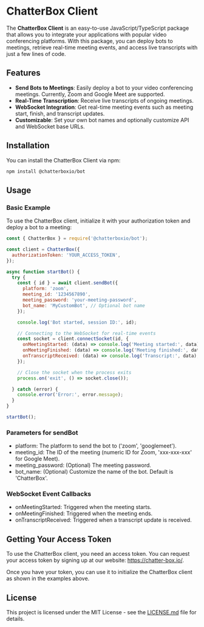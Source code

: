 # ChatterBox Client

The **ChatterBox Client** is an easy-to-use JavaScript/TypeScript package that allows you to integrate your applications with popular video conferencing platforms. With this package, you can deploy bots to meetings, retrieve real-time meeting events, and access live transcripts with just a few lines of code.

## Features

- **Send Bots to Meetings**: Easily deploy a bot to your video conferencing meetings. Currently, Zoom and Google Meet are supported.
- **Real-Time Transcription**: Receive live transcripts of ongoing meetings.
- **WebSocket Integration**: Get real-time meeting events such as meeting start, finish, and transcript updates.
- **Customizable**: Set your own bot names and optionally customize API and WebSocket base URLs.

## Installation

You can install the ChatterBox Client via npm:

```bash
npm install @chatterboxio/bot
```

## Usage
### Basic Example
To use the ChatterBox client, initialize it with your authorization token and deploy a bot to a meeting:
```javascript
const { ChatterBox } = require('@chatterboxio/bot');

const client = ChatterBox({
  authorizationToken: 'YOUR_ACCESS_TOKEN',
});

async function startBot() {
  try {
    const { id } = await client.sendBot({
      platform: 'zoom',
      meeting_id: '1234567890',
      meeting_password: 'your-meeting-password',
      bot_name: 'MyCustomBot', // Optional bot name
    });

    console.log('Bot started, session ID:', id);

    // Connecting to the WebSocket for real-time events
    const socket = client.connectSocket(id, {
      onMeetingStarted: (data) => console.log('Meeting started:', data),
      onMeetingFinished: (data) => console.log('Meeting finished:', data),
      onTranscriptReceived: (data) => console.log('Transcript:', data),
    });

    // Close the socket when the process exits
    process.on('exit', () => socket.close());

  } catch (error) {
    console.error('Error:', error.message);
  }
}

startBot();
```
### Parameters for sendBot
- platform: The platform to send the bot to ('zoom', 'googlemeet').
- meeting_id: The ID of the meeting (numeric ID for Zoom, 'xxx-xxx-xxx' for Google Meet).
- meeting_password: (Optional) The meeting password.
- bot_name: (Optional) Customize the name of the bot. Default is 'ChatterBox'.
### WebSocket Event Callbacks
- onMeetingStarted: Triggered when the meeting starts.
- onMeetingFinished: Triggered when the meeting ends.
- onTranscriptReceived: Triggered when a transcript update is received.
## Getting Your Access Token
To use the ChatterBox client, you need an access token. You can request your access token by signing up at our website: https://chatter-box.io/.

Once you have your token, you can use it to initialize the ChatterBox client as shown in the examples above.
## License
This project is licensed under the MIT License - see the [LICENSE.md](LICENSE.md) file for details.